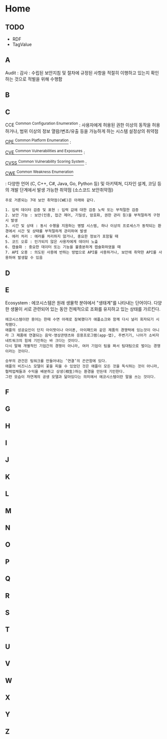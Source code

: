 # Home

## TODO

- RDF
- TagValue

## A

Audit : 감사
:   수립된 보안지침 및 절차에 규정된 사항을 적절히 이행하고 있는지 확인하는 것으로 적벌을 위해 수행함

## B

## C

CCE <sup>Common Configuration Enumeration</sup>
:   사용자에게 허용된 권한 이상의 동작을 허용하거나, 범위 이상의 정보 열람/변조/유출 등을 가능하게 하는 시스템 설정상의 취약점

[CPE <sup>Common Platform Enumeration</sup>](cpe.md)
:   

[CVE <sup>Common Vulnerabilities and Exposures</sup>](cve.md)
:   

[CVSS <sup>Common Vulnerability Scoring System</sup>](cvss.md)
:   

[CWE <sup>Common Weakness Enumeration</sup>](cwe.md)

:   다양한 언어 (C, C++, C#, Java, Go, Python 등) 및 아키텍쳐, 디자인 설계, 코딩 등의 개발 단계에서 발생 가능한 취약점 (소스코드 보안취약점)

    주로 거론되는 7대 보안 취약점(CWE)은 아래와 같다.

    1. 입력 데이터 검증 및 표현 : 입력 값에 대한 검증 노락 또는 부적절한 검증
    2. 보안 기능 : 보안(인증, 접근 제어, 기밀성, 암호화, 권한 관리 등)을 부적절하게 구현 시 발생
    3. 시간 및 상태 : 동시 수행을 지원하는 병렬 시스템, 하나 이상의 프로세스가 동작되는 환경에서 시간 및 상태를 부적절하게 관리하여 발생
    4. 에러 처리 : 에러를 처리하지 않거나, 중요한 정보가 포함될 때
    5. 코드 오류 : 인가되지 않은 사용자에게 데이터 노출
    6. 캡슐화 : 중요한 데이터 또는 기능을 불충분하게 캡슐화하였을 때
    7. API 오용 : 의도된 사용에 반하는 방법으로 API를 사용하거나, 보안에 취약한 API를 사용하여 발생할 수 있음

## D

## E

Ecosystem
:   에코시스템은 원래 생물학 분야에서 "생태계"를 나타내는 단어이다.
    다양한 생물이 서로 관련되어 있는 동안 전체적으로 조화를 유지하고 있는 상태를 가르킨다.
    
    에코시스템이란 용어는 한때 수면 아래로 잠복했다가 애플쇼크와 함께 다시 널리 회자되기 시작했다. 
    애플의 성공요인이 단지 아이팟이나 아이폰, 아이패드와 같은 제품의 경쟁력에 있는것이 아니라 그 제품에 연결되는 음악·영상콘텐츠와 응용프로그램(app·앱), 주변기기, 나아가 소비자 네트워크의 힘에 기인하는 바 크다는 것이다.
    다시 말해 개별적인 기업간의 경쟁이 아니라, 여러 기업이 팀을 짜서 팀대팀으로 벌이는 경쟁이라는 것이다.

    승부의 관건은 팀워크를 만들어내는 ’연결’의 끈끈함에 있다. 
    애플의 비즈니스 모델이 꽃을 피울 수 있었던 것은 애플이 모든 것을 독식하는 것이 아니라, 협력업체들과 수익을 배분하고 상생(相生)하는 환경을 만든데 기인한다.
    그런 모습이 자연계의 공생 모델과 닮아있다는 의미에서 에코시스템이란 말을 쓰는 것이다.

## F

## G

## H

## I

## J

## K

## L

## M

## N

## O

## P

## Q

## R

## S

## T

## U

## V

## W

## X

## Y

## Z
